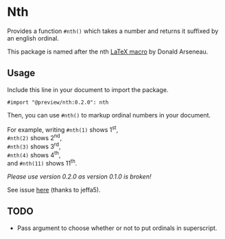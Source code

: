 # Nth

Provides a function `#nth()` which takes a number and returns it suffixed by an english ordinal.

This package is named after the nth [LaTeX macro](https://ctan.org/pkg/nth) by Donald Arseneau.

## Usage

Include this line in your document to import the package.

```typst
#import "@preview/nth:0.2.0": nth
```

Then, you can use `#nth()` to markup ordinal numbers in your document.

For example, writing `#nth(1)` shows 1<sup>st</sup>,  
`#nth(2)` shows 2<sup>nd</sup>,  
`#nth(3)` shows 3<sup>rd</sup>,  
`#nth(4)` shows 4<sup>th</sup>,  
and `#nth(11)` shows 11<sup>th</sup>.

_Please use version 0.2.0 as version 0.1.0 is broken!_

See issue [here](https://github.com/typst/packages/pull/162) (thanks to jeffa5).

## TODO

* Pass argument to choose whether or not to put ordinals in superscript.

